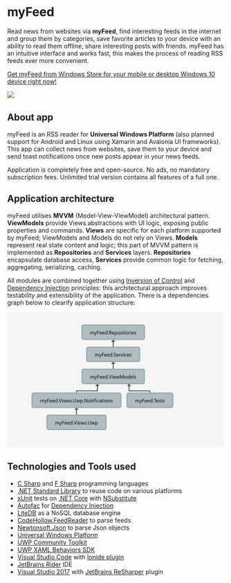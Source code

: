 # myFeed
Read news from websites via <b>myFeed</b>, find interesting feeds in the internet and group them by categories, save favorite articles to your device with an ability to read them offline, share interesting posts with friends. myFeed has an intuitive interface and works fast, this makes the process of reading RSS feeds ever more convenient. 

<a href="https://www.microsoft.com/en-us/store/apps/myfeed/9nblggh4nw02">Get myFeed from Windows Store for your mobile or desktop Windows 10 device right now!</a>

<a href="https://www.microsoft.com/en-us/store/apps/myfeed/9nblggh4nw02">
  <img src="https://worldbeater.github.io/mockups/myFeed.png" width="670"/>
</a>

## About app

myFeed is an RSS reader for <b>Universal Windows Platform</b> (also planned support for Android and Linux using Xamarin and Avalonia UI frameworks). This app can collect news from websites, save them to your device and send toast notifications once new posts appear in your news feeds.

Application is completely free and open-source. No ads, no mandatory subscription fees. Unlimited trial version contains all features of a full one.

## Application architecture

myFeed utilises <b>MVVM</b> (Model-View-ViewModel) architectural pattern. <b>ViewModels</b> provide Views abstractions with UI logic, exposing public properties and commands. <b>Views</b> are specific for each platform supported by myFeed; ViewModels and Models do not rely on Views. <b>Models</b> represent real state content and logic; this part of MVVM pattern is implemented as <b>Repositories</b> and <b>Services</b> layers. <b>Repositories</b> encapsulate database access, <b>Services</b> provide common logic for fetching, aggregating, serializing, caching. 

All modules are combined together using <a href="https://en.wikipedia.org/wiki/Inversion_of_control">Inversion of Control</a> and <a href="https://en.wikipedia.org/wiki/Dependency_injection">Dependency Injection</a> principles: this architectural approach improves testability and extensibility of the application. There is a dependencies graph below to clearify application structure:

<img src="/DependenciesGraph.png" width="500px">

## Technologies and Tools used

- <a href="https://docs.microsoft.com/en-us/dotnet/csharp/csharp">C Sharp</a> and <a href="https://docs.microsoft.com/en-us/dotnet/fsharp/">F Sharp</a> programming languages 
- <a href="https://docs.microsoft.com/en-us/dotnet/standard/net-standard">.NET Standard Library</a> to reuse code on various platforms 
- <a href="http://xunit.github.io/">xUnit</a> tests on <a href="https://www.microsoft.com/net/core">.NET Core</a> with <a href="https://github.com/nsubstitute/NSubstitute">NSubstitute</a>
- <a href="https://autofac.org/">Autofac</a> for <a href="https://en.wikipedia.org/wiki/Dependency_injection">Dependency Injection</a>
- <a href="https://github.com/mbdavid/LiteDB">LiteDB</a> as a NoSQL database engine
- <a href="https://github.com/codehollow/FeedReader">CodeHollow.FeedReader</a> to parse feeds
- <a href="https://www.newtonsoft.com/json">Newtonsoft.Json</a> to parse Json objects
- <a href="https://developer.microsoft.com/en-us/windows/apps">Universal Windows Platform</a>
- <a href="https://github.com/Microsoft/UWPCommunityToolkit">UWP Community Toolkit</a>
- <a href="https://github.com/Microsoft/XamlBehaviors">UWP XAML Behaviors SDK</a>
- <a href="https://code.visualstudio.com/">Visual Studio Code</a> with <a href="http://ionide.io/">Ionide plugin</a>
- <a href="https://www.jetbrains.com/rider/">JetBrains Rider</a> IDE
- <a href="https://www.visualstudio.com/ru/vs/whatsnew/">Visual Studio 2017</a> with <a href="https://www.jetbrains.com/resharper/">JetBrains ReSharper</a> plugin
